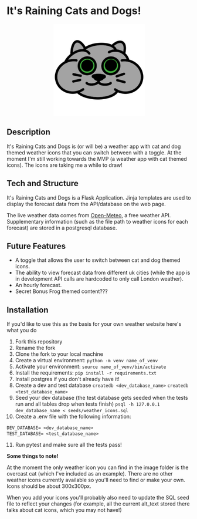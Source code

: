 # It's Raining Cats and Dogs!

<div style="text-align: center;">
<img title="Cloud Cat" alt="A chubby grey cat representing a cloud" src="static/images/3_overcast.png" width="250" height="250">
</div>

## Description

It's Raining Cats and Dogs is (or will be) a weather app with cat and dog themed weather icons that you can switch between with a toggle. At the moment I'm still working towards the MVP (a weather app with cat themed icons). The icons are taking me a while to draw!

## Tech and Structure

It's Raining Cats and Dogs is a Flask Application. Jinja templates are used to display the forecast data from the API/database on the web page.

The live weather data comes from [Open-Meteo](https://open-meteo.com), a free weather API. Supplementary information (such as the file path to weather icons for each forecast) are stored in a postgresql database.

## Future Features

- A toggle that allows the user to switch between cat and dog themed icons.
- The ability to view forecast data from different uk cities (while the app is in development API calls are hardcoded to only call London weather).
- An hourly forecast.
- Secret Bonus Frog themed content???

## Installation

If you'd like to use this as the basis for your own weather website here's what you do

1. Fork this repository
2. Rename the fork
3. Clone the fork to your local machine
4. Create a virtual environment: `python -m venv name_of_venv`
5. Activate your environment: `source name_of_venv/bin/activate`
6. Install the requirements: `pip install -r requirements.txt`
7. Install postgres if you don't already have it!
8. Create a dev and test database `createdb <dev_database_name>`  `createdb <test_database_name>`
9. Seed your dev database (the test database gets seeded when the tests run and all tables drop when tests finish) 
`psql -h 127.0.0.1 dev_database_name < seeds/weather_icons.sql`
10. Create a .env file with the following information:

```
DEV_DATABASE= <dev_database_name>
TEST_DATABASE= <test_database_name>
```

11. Run pytest and make sure all the tests pass!

**Some things to note!**

At the moment the only weather icon you can find in the image folder is the overcast cat (which I've included as an example). There are no other weather icons currently available so you'll need to find or make your own. Icons should be about 300x300px.

When you add your icons you'll probably also need to update the SQL seed file to reflect your changes (for example, all the current alt_text stored there talks about cat icons, which you may not have!)

